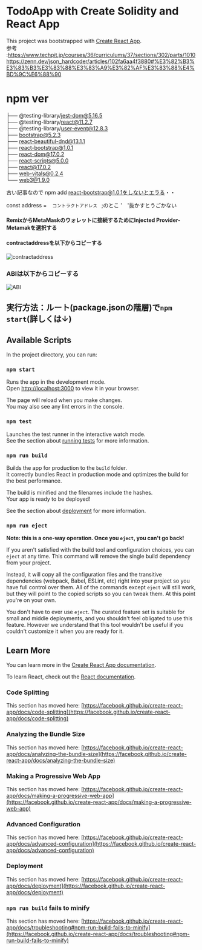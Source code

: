 # TodoApp with Create Solidity and React App

This project was bootstrapped with [Create React App](https://github.com/facebook/create-react-app).  
参考    :https://www.techpit.jp/courses/36/curriculums/37/sections/302/parts/1010
https://zenn.dev/json_hardcoder/articles/102fa6aa4f3880#%E3%82%B3%E3%83%B3%E3%83%88%E3%83%A9%E3%82%AF%E3%83%88%E4%BD%9C%E6%88%90
# npm ver
├── @testing-library/jest-dom@5.16.5  
├── @testing-library/react@11.2.7  
├── @testing-library/user-event@12.8.3  
├── bootstrap@5.2.3  
├── react-beautiful-dnd@13.1.1  
├── react-bootstrap@1.0.1  
├── react-dom@17.0.2  
├── react-scripts@5.0.0  
├── react@17.0.2  
├── web-vitals@0.2.4  
└── web3@1.9.0 
<!--
- @testing-library/jest-dom@5.16.5
- @testing-library/react@11.2.7
- @testing-library/user-event@12.8.3
- bootstrap@5.2.3
- react-beautiful-dnd@13.1.1
- react-bootstrap@1.0.1
- react-dom@17.0.2
- react-scripts@5.0.0
- react@17.0.2
- web-vitals@0.2.4
- web3@1.9.0

 --> 

古い記事なので
 npm add react-bootstrap@1.0.1をしないとエラる・・
 
 const address = ` ` `
コントラクトアドレス
` ` `;のとこ  '　'抜かすとうごかない

#### RemixからMetaMaskのウォレットに接続するためにInjected Provider-Metamakを選択する  
#### contractaddressを以下からコピーする


 ![contractaddress](/contractaddress+metamask.png) 

 ### ABIは以下からコピーする
  ![ABI](/ABIRemix2.png) 
## 実行方法：ルート(package.jsonの階層)で`npm start`(詳しくは↓)
## Available Scripts

In the project directory, you can run:

### `npm start`

Runs the app in the development mode.\
Open [http://localhost:3000](http://localhost:3000) to view it in your browser.

The page will reload when you make changes.\
You may also see any lint errors in the console.

### `npm test`

Launches the test runner in the interactive watch mode.\
See the section about [running tests](https://facebook.github.io/create-react-app/docs/running-tests) for more information.

### `npm run build`

Builds the app for production to the `build` folder.\
It correctly bundles React in production mode and optimizes the build for the best performance.

The build is minified and the filenames include the hashes.\
Your app is ready to be deployed!

See the section about [deployment](https://facebook.github.io/create-react-app/docs/deployment) for more information.

### `npm run eject`

**Note: this is a one-way operation. Once you `eject`, you can't go back!**

If you aren't satisfied with the build tool and configuration choices, you can `eject` at any time. This command will remove the single build dependency from your project.

Instead, it will copy all the configuration files and the transitive dependencies (webpack, Babel, ESLint, etc) right into your project so you have full control over them. All of the commands except `eject` will still work, but they will point to the copied scripts so you can tweak them. At this point you're on your own.

You don't have to ever use `eject`. The curated feature set is suitable for small and middle deployments, and you shouldn't feel obligated to use this feature. However we understand that this tool wouldn't be useful if you couldn't customize it when you are ready for it.

## Learn More

You can learn more in the [Create React App documentation](https://facebook.github.io/create-react-app/docs/getting-started).

To learn React, check out the [React documentation](https://reactjs.org/).

### Code Splitting

This section has moved here: [https://facebook.github.io/create-react-app/docs/code-splitting](https://facebook.github.io/create-react-app/docs/code-splitting)

### Analyzing the Bundle Size

This section has moved here: [https://facebook.github.io/create-react-app/docs/analyzing-the-bundle-size](https://facebook.github.io/create-react-app/docs/analyzing-the-bundle-size)

### Making a Progressive Web App

This section has moved here: [https://facebook.github.io/create-react-app/docs/making-a-progressive-web-app](https://facebook.github.io/create-react-app/docs/making-a-progressive-web-app)

### Advanced Configuration

This section has moved here: [https://facebook.github.io/create-react-app/docs/advanced-configuration](https://facebook.github.io/create-react-app/docs/advanced-configuration)

### Deployment

This section has moved here: [https://facebook.github.io/create-react-app/docs/deployment](https://facebook.github.io/create-react-app/docs/deployment)

### `npm run build` fails to minify

This section has moved here: [https://facebook.github.io/create-react-app/docs/troubleshooting#npm-run-build-fails-to-minify](https://facebook.github.io/create-react-app/docs/troubleshooting#npm-run-build-fails-to-minify)
